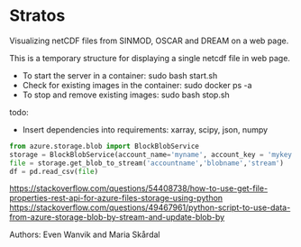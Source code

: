 # Stratos

Visualizing netCDF files from SINMOD, OSCAR and DREAM on a web page.

This is a temporary structure for displaying a single netcdf file in web page.

* To start the server in a container: sudo bash start.sh
* Check for existing images in the container: sudo docker ps -a
* To stop and remove existing images: sudo bash stop.sh

todo: 
* Insert dependencies into requirements: xarray, scipy, json, numpy

```python
from azure.storage.blob import BlockBlobService
storage = BlockBlobService(account_name='myname', account_key = 'mykey')
file = storage.get_blob_to_stream('accountname','blobname','stream')
df = pd.read_csv(file)
```

https://stackoverflow.com/questions/54408738/how-to-use-get-file-properties-rest-api-for-azure-files-storage-using-python
https://stackoverflow.com/questions/49467961/python-script-to-use-data-from-azure-storage-blob-by-stream-and-update-blob-by

Authors: Even Wanvik and Maria Skårdal
